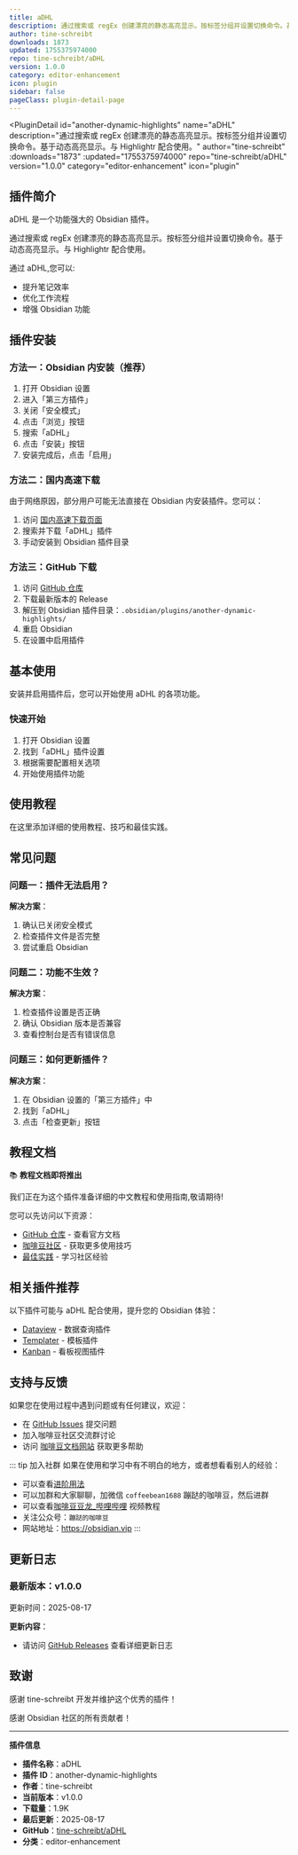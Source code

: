 ```yaml
---
title: aDHL
description: 通过搜索或 regEx 创建漂亮的静态高亮显示。按标签分组并设置切换命令。基于动态高亮显示。与 Highlightr 配合使用。
author: tine-schreibt
downloads: 1873
updated: 1755375974000
repo: tine-schreibt/aDHL
version: 1.0.0
category: editor-enhancement
icon: plugin
sidebar: false
pageClass: plugin-detail-page
---
```


<PluginDetail
  id="another-dynamic-highlights"
  name="aDHL"
  description="通过搜索或 regEx 创建漂亮的静态高亮显示。按标签分组并设置切换命令。基于动态高亮显示。与 Highlightr 配合使用。"
  author="tine-schreibt"
  :downloads="1873"
  :updated="1755375974000"
  repo="tine-schreibt/aDHL"
  version="1.0.0"
  category="editor-enhancement"
  icon="plugin"
>

<!-- AUTO_GENERATED_START -->
## 插件简介

aDHL 是一个功能强大的 Obsidian 插件。

通过搜索或 regEx 创建漂亮的静态高亮显示。按标签分组并设置切换命令。基于动态高亮显示。与 Highlightr 配合使用。

通过 aDHL,您可以:

- 提升笔记效率
- 优化工作流程
- 增强 Obsidian 功能

<!-- AUTO_GENERATED_END -->

<!-- AUTO_GENERATED_START -->
## 插件安装

### 方法一：Obsidian 内安装（推荐）

1. 打开 Obsidian 设置
2. 进入「第三方插件」
3. 关闭「安全模式」
4. 点击「浏览」按钮
5. 搜索「aDHL」
6. 点击「安装」按钮
7. 安装完成后，点击「启用」

### 方法二：国内高速下载

由于网络原因，部分用户可能无法直接在 Obsidian 内安装插件。您可以：

1. 访问 [国内高速下载页面](/zh/documentation/obsidian-plugins-download.html)
2. 搜索并下载「aDHL」插件
3. 手动安装到 Obsidian 插件目录

### 方法三：GitHub 下载

1. 访问 [GitHub 仓库](https://github.com/tine-schreibt/aDHL)
2. 下载最新版本的 Release
3. 解压到 Obsidian 插件目录：`.obsidian/plugins/another-dynamic-highlights/`
4. 重启 Obsidian
5. 在设置中启用插件

## 基本使用

安装并启用插件后，您可以开始使用 aDHL 的各项功能。

### 快速开始

1. 打开 Obsidian 设置
2. 找到「aDHL」插件设置
3. 根据需要配置相关选项
4. 开始使用插件功能

<!-- AUTO_GENERATED_END -->

<!-- CUSTOM_CONTENT_START:tutorial -->
## 使用教程

在这里添加详细的使用教程、技巧和最佳实践。

<!-- CUSTOM_CONTENT_END:tutorial -->

<!-- SHARED_CONTENT_START -->
## 常见问题

### 问题一：插件无法启用？

**解决方案**：
1. 确认已关闭安全模式
2. 检查插件文件是否完整
3. 尝试重启 Obsidian

### 问题二：功能不生效？

**解决方案**：
1. 检查插件设置是否正确
2. 确认 Obsidian 版本是否兼容
3. 查看控制台是否有错误信息

### 问题三：如何更新插件？

**解决方案**：
1. 在 Obsidian 设置的「第三方插件」中
2. 找到「aDHL」
3. 点击「检查更新」按钮

## 教程文档

📚 **教程文档即将推出**

我们正在为这个插件准备详细的中文教程和使用指南,敬请期待!

您可以先访问以下资源：
- [GitHub 仓库](https://github.com/tine-schreibt/aDHL) - 查看官方文档
- [咖啡豆社区](/zh/bases/) - 获取更多使用技巧
- [最佳实践](/zh/best-practices/) - 学习社区经验

## 相关插件推荐

以下插件可能与 aDHL 配合使用，提升您的 Obsidian 体验：

- [Dataview](/zh/plugins/dataview.html) - 数据查询插件
- [Templater](/zh/plugins/templater-obsidian.html) - 模板插件
- [Kanban](/zh/plugins/obsidian-kanban.html) - 看板视图插件

## 支持与反馈

如果您在使用过程中遇到问题或有任何建议，欢迎：

- 在 [GitHub Issues](https://github.com/tine-schreibt/aDHL/issues) 提交问题
- 加入咖啡豆社区交流群讨论
- 访问 [咖啡豆文档网站](https://obsidian.vip) 获取更多帮助

::: tip 加入社群
如果在使用和学习中有不明白的地方，或者想看看别人的经验：
- 可以查看[进阶用法](/zh/advanced)
- 可以加群和大家聊聊，加微信 `coffeebean1688` 蹦跶的咖啡豆，然后进群
- 可以查看[咖啡豆豆龙_哔哩哔哩](https://space.bilibili.com/618777356) 视频教程
- 关注公众号：`蹦跶的咖啡豆`
- 网站地址：https://obsidian.vip
:::
<!-- SHARED_CONTENT_END -->

<!-- AUTO_GENERATED_START -->
## 更新日志

### 最新版本：v1.0.0

更新时间：2025-08-17

**更新内容**：
- 请访问 [GitHub Releases](https://github.com/tine-schreibt/aDHL/releases) 查看详细更新日志

## 致谢

感谢 tine-schreibt 开发并维护这个优秀的插件！

感谢 Obsidian 社区的所有贡献者！

---

**插件信息**
- **插件名称**：aDHL
- **插件 ID**：another-dynamic-highlights
- **作者**：tine-schreibt
- **当前版本**：v1.0.0
- **下载量**：1.9K
- **最后更新**：2025-08-17
- **GitHub**：[tine-schreibt/aDHL](https://github.com/tine-schreibt/aDHL)
- **分类**：editor-enhancement
<!-- AUTO_GENERATED_END -->

</PluginDetail>

